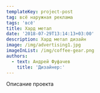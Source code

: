 ```yaml
---
templateKey: project-post
tag: всё наружная реклама
tags: 'всё'
title: Хард метал
date: '2018-07-29T13:14:13+03:00'
description: Хард метал дизайн
image: /img/advertising1.jpg
imageInList: /img/coffee-gear.png
authors:
  - text: Андрей Фуфачев
    title: 'Дизайнер:'
---
```

Описание проекта
